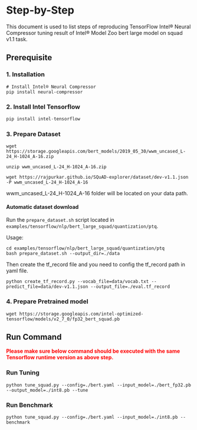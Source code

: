 Step-by-Step
============

This document is used to list steps of reproducing TensorFlow Intel® Neural Compressor tuning result of Intel® Model Zoo bert large model on squad v1.1 task.


## Prerequisite

### 1. Installation
```shell
# Install Intel® Neural Compressor
pip install neural-compressor
```
### 2. Install Intel Tensorflow
```python
pip install intel-tensorflow
```

### 3. Prepare Dataset
```shell
wget https://storage.googleapis.com/bert_models/2019_05_30/wwm_uncased_L-24_H-1024_A-16.zip
```

```shell
unzip wwm_uncased_L-24_H-1024_A-16.zip
```

```shell
wget https://rajpurkar.github.io/SQuAD-explorer/dataset/dev-v1.1.json -P wwm_uncased_L-24_H-1024_A-16
```
wwm_uncased_L-24_H-1024_A-16 folder will be located on your data path.

#### Automatic dataset download
Run the `prepare_dataset.sh` script located in `examples/tensorflow/nlp/bert_large_squad/quantization/ptq`.

Usage:
```shell
cd examples/tensorflow/nlp/bert_large_squad/quantization/ptq
bash prepare_dataset.sh --output_dir=./data
```

Then create the tf_record file and you need to config the tf_record path in yaml file.
```shell
python create_tf_record.py --vocab_file=data/vocab.txt --predict_file=data/dev-v1.1.json --output_file=./eval.tf_record
```

### 4. Prepare Pretrained model
```shell
wget https://storage.googleapis.com/intel-optimized-tensorflow/models/v2_7_0/fp32_bert_squad.pb
```

## Run Command
  <b><font color='red'>Please make sure below command should be executed with the same Tensorflow runtime version as above step.</font></b>

### Run Tuning
  ```shell
  python tune_squad.py --config=./bert.yaml --input_model=./bert_fp32.pb --output_model=./int8.pb --tune
  ```

### Run Benchmark
  ```shell
  python tune_squad.py --config=./bert.yaml --input_model=./int8.pb --benchmark
  ```